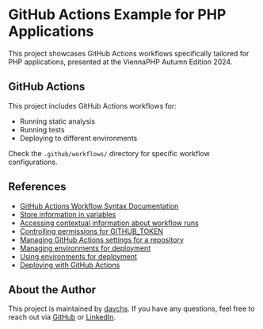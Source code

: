 # GitHub Actions Example for PHP Applications

This project showcases GitHub Actions workflows specifically tailored for PHP applications, presented at the ViennaPHP Autumn Edition 2024.

## GitHub Actions

This project includes GitHub Actions workflows for:

- Running static analysis
- Running tests
- Deploying to different environments

Check the `.github/workflows/` directory for specific workflow configurations.

## References

- [GitHub Actions Workflow Syntax Documentation](https://docs.github.com/en/actions/writing-workflows/workflow-syntax-for-github-actions)
- [Store information in variables](https://docs.github.com/en/actions/writing-workflows/choosing-what-your-workflow-does/store-information-in-variables)
- [Accessing contextual information about workflow runs](https://docs.github.com/en/actions/writing-workflows/choosing-what-your-workflow-does/accessing-contextual-information-about-workflow-runs)
- [Controlling permissions for GITHUB_TOKEN](https://docs.github.com/en/actions/writing-workflows/choosing-what-your-workflow-does/controlling-permissions-for-github_token)
- [Managing GitHub Actions settings for a repository](https://docs.github.com/en/repositories/managing-your-repositorys-settings-and-features/enabling-features-for-your-repository/managing-github-actions-settings-for-a-repository)
- [Managing environments for deployment](https://docs.github.com/en/actions/managing-workflow-runs-and-deployments/managing-deployments/managing-environments-for-deployment)
- [Using environments for deployment](https://docs.github.com/en/actions/writing-workflows/choosing-what-your-workflow-does/using-environments-for-deployment)
- [Deploying with GitHub Actions](https://docs.github.com/en/actions/use-cases-and-examples/deploying/deploying-with-github-actions)

## About the Author

This project is maintained by [davchs](https://www.linkedin.com/in/davchs). If you have any questions, feel free to reach out via [GitHub](https://github.com/davchs) or [LinkedIn](https://www.linkedin.com/in/davchs).